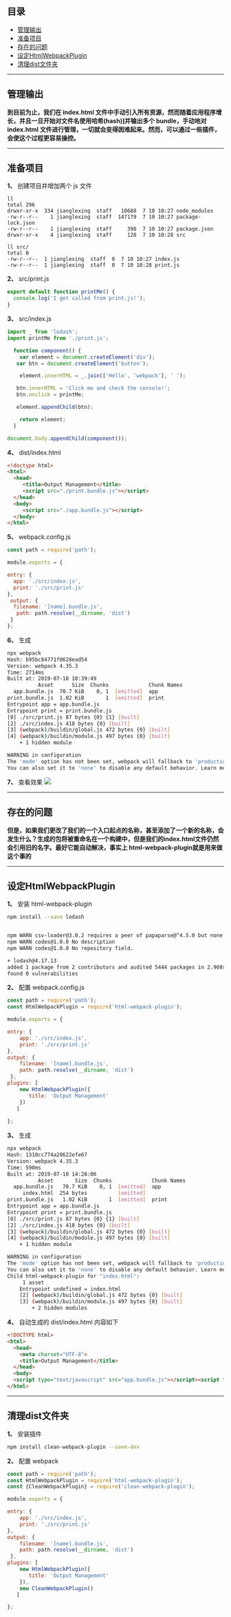 ## 目录
- [管理输出](#管理输出)
- [准备项目](#准备项目)
- [存在的问题](#存在的问题)
- [设定HtmlWebpackPlugin](#设定HtmlWebpackPlugin)
- [清理dist文件夹](#清理dist文件夹)
---


## 管理输出
   **到目前为止，我们在 index.html 文件中手动引入所有资源，然而随着应用程序增长，并且一旦开始对文件名使用哈希(hash)]并输出多个 bundle，手动地对 index.html 文件进行管理，一切就会变得困难起来。然而，可以通过一些插件，会使这个过程更容易操控。**

   ---

## 准备项目
   **1、** 创建项目并增加两个 js 文件
   ```
   ll
   total 296
   drwxr-xr-x  334 jianglexing  staff   10688  7 10 10:27 node_modules
   -rw-r--r--    1 jianglexing  staff  147179  7 10 10:27 package-lock.json
   -rw-r--r--    1 jianglexing  staff     398  7 10 10:27 package.json
   drwxr-xr-x    4 jianglexing  staff     128  7 10 10:28 src

   ll src/
   total 0
   -rw-r--r--  1 jianglexing  staff  0  7 10 10:27 index.js
   -rw-r--r--  1 jianglexing  staff  0  7 10 10:28 print.js
   ```
   **2、** src/print.js
   ```js
   export default function printMe() {
     console.log('I get called from print.js!');
   }
   ```
   **3、** src/index.js
   ```js
   import _ from 'lodash';
   import printMe from './print.js';
   
     function component() {
       var element = document.createElement('div');
      var btn = document.createElement('button');
   
       element.innerHTML = _.join(['Hello', 'webpack'], ' ');
   
      btn.innerHTML = 'Click me and check the console!';
      btn.onclick = printMe;
   
      element.appendChild(btn);
   
       return element;
     }
   
   document.body.appendChild(component());
   ```
   **4、** dist/index.html
   ```html
   <!doctype html>
   <html>
     <head>
        <title>Output Management</title>
        <script src="./print.bundle.js"></script>
     </head>
     <body>
        <script src="./app.bundle.js"></script>
     </body>
   </html>
   ```
   **5、** webpack.config.js
   ```js
  const path = require('path');

  module.exports = {

   entry: {
     app: './src/index.js',
     print: './src/print.js'
   },
    output: {
     filename: '[name].bundle.js',
      path: path.resolve(__dirname, 'dist')
    }
  };
   ```
   **6、** 生成
   ```bash
   npx webpack
   Hash: b95bc84771f0628ead54
   Version: webpack 4.35.3
   Time: 2714ms
   Built at: 2019-07-10 10:39:49
             Asset      Size  Chunks             Chunk Names
     app.bundle.js  70.7 KiB    0, 1  [emitted]  app
   print.bundle.js  1.02 KiB       1  [emitted]  print
   Entrypoint app = app.bundle.js
   Entrypoint print = print.bundle.js
   [0] ./src/print.js 87 bytes {0} {1} [built]
   [2] ./src/index.js 418 bytes {0} [built]
   [3] (webpack)/buildin/global.js 472 bytes {0} [built]
   [4] (webpack)/buildin/module.js 497 bytes {0} [built]
       + 1 hidden module
   
   WARNING in configuration
   The 'mode' option has not been set, webpack will fallback to 'production' for this value. Set 'mode' option to 'development' or 'production' to enable defaults for each environment.
   You can also set it to 'none' to disable any default behavior. Learn more: https://webpack.js.org/configuration/mode/
   ```
   **7、** 查看效果
   <img src="./imgs/4.1.jpg">

   ---

## 存在的问题
   **但是，如果我们更改了我们的一个入口起点的名称，甚至添加了一个新的名称，会发生什么？生成的包将被重命名在一个构建中，但是我们的index.html文件仍然会引用旧的名字。最好它能自动解决，事实上 html-webpack-plugin就是用来做这个事的**

   ---

## 设定HtmlWebpackPlugin
   **1、** 安装 html-webpack-plugin
   ```bash
   npm install --save lodash
   
   
   npm WARN csv-loader@3.0.2 requires a peer of papaparse@^4.5.0 but none is installed. You must install    peer dependencies yourself.
   npm WARN codes@1.0.0 No description
   npm WARN codes@1.0.0 No repository field.
   
   + lodash@4.17.13
   added 1 package from 2 contributors and audited 5444 packages in 2.908s
   found 0 vulnerabilities
   ```

   **2、** 配置 webpack.config.js
   ```js
   const path = require('path');
   const HtmlWebpackPlugin = require('html-webpack-plugin');
   
   module.exports = {
   
   entry: {
       app: './src/index.js',
       print: './src/print.js'
   },
   output: {
       filename: '[name].bundle.js',
       path: path.resolve(__dirname, 'dist')
    },
   plugins: [
       new HtmlWebpackPlugin({
          title: 'Output Management'
       })
      ]
      
   };
   ```

   **3、** 生成
   ```bash
   npx webpack
   Hash: 1310cc774a20622efe67
   Version: webpack 4.35.3
   Time: 590ms
   Built at: 2019-07-10 14:28:06
             Asset       Size  Chunks             Chunk Names
     app.bundle.js   70.7 KiB    0, 1  [emitted]  app
        index.html  254 bytes          [emitted]  
   print.bundle.js   1.02 KiB       1  [emitted]  print
   Entrypoint app = app.bundle.js
   Entrypoint print = print.bundle.js
   [0] ./src/print.js 87 bytes {0} {1} [built]
   [2] ./src/index.js 418 bytes {0} [built]
   [3] (webpack)/buildin/global.js 472 bytes {0} [built]
   [4] (webpack)/buildin/module.js 497 bytes {0} [built]
       + 1 hidden module
   
   WARNING in configuration
   The 'mode' option has not been set, webpack will fallback to 'production' for this value. Set 'mode'    option to 'development' or 'production' to enable defaults for each environment.
   You can also set it to 'none' to disable any default behavior. Learn more: https://webpack.js.org/   configuration/mode/
   Child html-webpack-plugin for "index.html":
        1 asset
       Entrypoint undefined = index.html
       [2] (webpack)/buildin/global.js 472 bytes {0} [built]
       [3] (webpack)/buildin/module.js 497 bytes {0} [built]
           + 2 hidden modules
   ```
   **4、** 自动生成的 dist/index.html 内容如下
   ```html
   <!DOCTYPE html>
   <html>
     <head>
       <meta charset="UTF-8">
       <title>Output Management</title>
     </head>
     <body>
     <script type="text/javascript" src="app.bundle.js"></script><script type="text/javascript" src="print.bundle.js"></script></body>
   </html>
   ```
   ---


## 清理dist文件夹
   **1、** 安装插件
   ```bash
   npm install clean-webpack-plugin --save-dev
   ```
   **2、** 配置 webpack 
   ```js
   const path = require('path');
   const HtmlWebpackPlugin = require('html-webpack-plugin');
   const {CleanWebpackPlugin} = require('clean-webpack-plugin');
   
   module.exports = {
   
   entry: {
       app: './src/index.js',
       print: './src/print.js'
   },
   output: {
       filename: '[name].bundle.js',
       path: path.resolve(__dirname, 'dist')
    },
   plugins: [
       new HtmlWebpackPlugin({
          title: 'Output Management'
       }),
       new CleanWebpackPlugin()
      ]
   
   };
   ```
